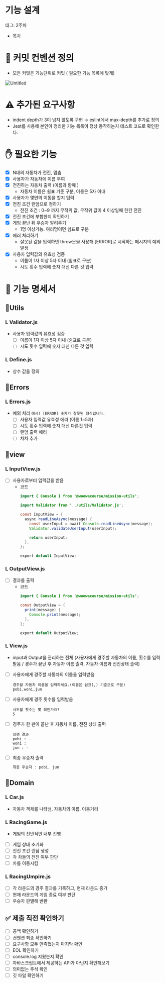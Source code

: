 # 기능 설계

태그: 2주차

- 목차

# 📢 커밋 컨벤션 정의

- 모든 커밋은 기능단위로 커밋 ( 필요한 기능 목록에 맞게)

![Untitled](%E1%84%80%E1%85%B5%E1%84%82%E1%85%B3%E1%86%BC%20%E1%84%89%E1%85%A5%E1%86%AF%E1%84%80%E1%85%A8%2076035af259d74d35a01664eff15907e9/Untitled.png)

# ⚠️ 추가된 요구사항

- indent depth가 3이 넘지 않도록 구현
  → eslint에서 max-depth를 추가로 정의
- Jest를 사용해 본인이 정리한 기능 목록이 정상 동작하는지 테스트 코드로 확인한다.

# ✋ 필요한 기능

- [x] N대의 자동차가 전진, 멈춤
- [x] 사용자가 자동차에 이름 부여
- [x] 전진하는 자동차 출력 (이름과 함께 )
  - 자동차 이름은 쉼표 기준 구분, 이름은 5자 이내
- [x] 사용자가 몇번의 이동을 할지 입력
- [x] 전진 조건 랜덤으로 정하기
  - 전진 조건 : 0~9 까지 무작위 값, 무작위 값이 4 이상일때 한칸 전진
- [x] 전진 조건에 부합한지 확인하기
- [x] 게임 끝난 뒤 우승자 알려주기
  - 1명 이상가능. 여러명이면 쉼표로 구분
- [x] 에러 처리하기
  - 잘못된 값을 입력하면 throw문을 사용해 [ERROR]로 시작하는 메시지의 예외 발생
- [x] 사용자 입력값의 유효성 검증
  - 이름이 1자 이상 5자 이내 (쉼표로 구분)
  - 시도 횟수 입력에 숫자 대신 다른 것 입력

# 🎯 기능 명세서

## 📁Utils

### L Validator.js

- 사용자 입력값의 유효성 검증
  - [ ] 이름이 1자 이상 5자 이내 (쉼표로 구분)
  - [ ] 시도 횟수 입력에 숫자 대신 다른 것 입력

### L Define.js

- 상수 값을 정의

## 📁Errors

### L Errors.js

- 예외 처리
  `예시) [ERROR] 숫자가 잘못된 형식입니다.`
  - [ ] 사용자 입력값 유효성 에러 (이름 1~5자)
  - [ ] 시도 횟수 입력에 숫자 대신 다른것 입력
  - [ ] 랜덤 출력 에러
  - [ ] 차차 추가

## 📁view

### L InputView.js

- [ ] 사용자로부터 입력값을 받음
  - 코드
    ```java
    import { Console } from '@woowacourse/mission-utils';

    import Validator from '../utils/Validator.js';

    const InputView = {
      async readLineAsync(message) {
        const userInput = await Console.readLineAsync(message);
        Validator.validateUserInput(userInput);

        return userInput;
      },
    };

    export default InputView;
    ```

### L OutputView.js

- [ ] 결과를 출력
  - 코드
    ```java
    import { Console } from '@woowacourse/mission-utils';

    const OutputView = {
      print(message) {
        Console.print(message);
      },
    };

    export default OutputView;
    ```

### L View.js

- input과 Output을 관리하는 전체 (사용자에게 경주할 자동차의 이름, 횟수를 입력받음 / 경주가 끝난 후 자동차 이름 출력, 자동차 이름과 전진상태 출력)
- [ ] 사용자에게 경주할 자동차의 이름을 입력받음
  ```
  경주할 자동차 이름을 입력하세요.(이름은 쉼표(,) 기준으로 구분)
  pobi,woni,jun
  ```
- [ ] 사용자에게 경주 횟수를 입력받음
  ```
  시도할 횟수는 몇 회인가요?
  5
  ```
- [ ] 경주가 한 판이 끝난 후 자동차 이름, 전진 상태 출력
  ```
  실행 결과
  pobi : -
  woni :
  jun : -
  ```
- [ ] 최종 우승자 출력
  ```java
  최종 우승자 : pobi, jun
  ```

## 📁Domain

### L Car.js

- 자동차 객체를 나타냄, 자동차의 이름, 이동거리

### L RacingGame.js

- 게임의 전반적인 내부 진행
- [ ] 게임 상태 초기화
- [ ] 전진 조건 랜덤 생성
- [ ] 각 차들의 전진 여부 판단
- [ ] 차를 이동시킴

### L RacingUmpire.js

- [ ] 각 라운드의 경주 결과를 기록하고, 현재 라운드 증가
- [ ] 현재 라운드의 게임 종료 여부 판단
- [ ] 우승자 판별해 반환

## ✅ 제출 직전 확인하기

- [ ] 공백 확인하기
- [ ] 컨벤션 최종 확인하기
- [ ] 요구사항 모두 만족했는지 마지막 확인
- [ ] EOL 확인하기
- [ ] console.log 지웠는지 확인
- [ ] 자바스크립트에서 제공하는 API가 아닌지 확인해보기
- [ ] 의미없는 주석 확인
- [ ] 깃 파일 확인하기
